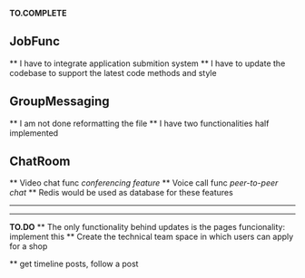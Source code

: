 **TO.COMPLETE**

## JobFunc

** I have to integrate application submition system
** I have to update the codebase to support the latest code methods and style

## GroupMessaging

** I am not done reformatting the file
** I have two functionalities half implemented

## ChatRoom

** Video chat func _conferencing feature_
** Voice call func _peer-to-peer chat_
\*\* Redis would be used as database for these features

---

---

**TO.DO**
\*\* The only functionality behind updates is the pages funcionality: implement this
\*\* Create the technical team space in which users can apply for a shop


\*\* get timeline posts, follow a post
